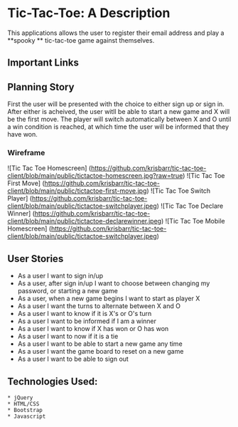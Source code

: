 # Tic-Tac-Toe: A Description

  This applications allows the user to register their email address and play a **spooky ** tic-tac-toe game against themselves.

## Important Links


## Planning Story

First the user will be presented with the choice to either sign up or sign in.  After either is acheived, the user witll be able to start a new game and X will be the first move.  The player will switch automatically between X and O until a win condition is reached, at which time the user will be informed that they have won.


### Wireframe

![Tic Tac Toe Homescreen] (https://github.com/krisbarr/tic-tac-toe-client/blob/main/public/tictactoe-homescreen.jpg?raw=true)
![Tic Tac Toe First Move] (https://github.com/krisbarr/tic-tac-toe-client/blob/main/public/tictactoe-first-move.jpg)
![Tic Tac Toe Switch Player] (https://github.com/krisbarr/tic-tac-toe-client/blob/main/public/tictactoe-switchplayer.jpeg)
![Tic Tac Toe Declare Winner] (https://github.com/krisbarr/tic-tac-toe-client/blob/main/public/tictactoe-declarewinner.jpeg)
![Tic Tac Toe Mobile Homescreen] (https://github.com/krisbarr/tic-tac-toe-client/blob/main/public/tictactoe-switchplayer.jpeg)

## User Stories
  * As a user I want to sign in/up
  * As a user, after sign in/up I want to choose between changing my password, or starting a new game
  * As a user, when a new game begins I want to start as player X
  * As a user I want the turns to alternate between X and O
  * As a user I want to know if it is X's or O's turn
  * As a user I want to be informed if I am a winner
  * As a user I want to know if X has won or O has won
  * As a user I want to now if it is a tie
  * As a user I want to be able to start a new game any time
  * As a user I want the game board to reset on a new game
  * As a user I want to be able to sign out

  ## Technologies Used:
    * jQuery
    * HTML/CSS
    * Bootstrap
    * Javascript
